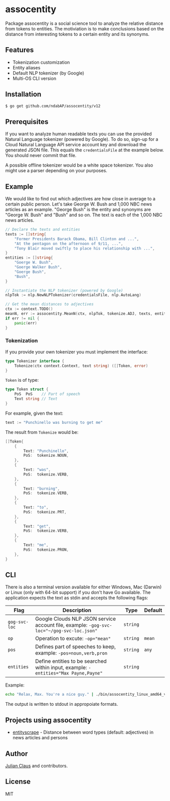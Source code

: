 # assocentity

Package assocentity is a social science tool to analyze the relative distance
from tokens to entities. The motiviation is to make conclusions based on the
distance from interesting tokens to a certain entity and its synonyms.

## Features

- Tokenization customization
- Entity aliases
- Default NLP tokenizer (by Google)
- Multi-OS CLI version

## Installation

```bash
$ go get github.com/ndabAP/assocentity/v12
```

## Prerequisites

If you want to analyze human readable texts you can use the provided Natural
Language tokenizer (powered by Google). To do so, sign-up for a Cloud Natural
Language API service account key and download the generated JSON file. This
equals the `credentialsFile` at the example below. You should never commit that
file.

A possible offline tokenizer would be a white space tokenizer. You also might
use a parser depending on your purposes.

## Example

We would like to find out which adjectives are how close in average to a certain
public person. Let's take George W. Bush and 1,000 NBC news articles as an
example. "George Bush" is the entity and synonyms are "George W. Bush" and
"Bush" and so on. The text is each of the 1,000 NBC news articles.

```go
// Declare the texts and entities
texts := []string{
	"Former Presidents Barack Obama, Bill Clinton and ...",
	"At the pentagon on the afternoon of 9/11, ...",
	"Tony Blair moved swiftly to place his relationship with ...",
}
entities := []string{
	"Goerge W. Bush",
	"Goerge Walker Bush",
	"Goerge Bush",
	"Bush",
}

// Instantiate the NLP tokenizer (powered by Google)
nlpTok := nlp.NewNLPTokenizer(credentialsFile, nlp.AutoLang)

// Get the mean distances to adjectives
ctx := context.TODO()
meanN, err := assocentity.MeanN(ctx, nlpTok, tokenize.ADJ, texts, entities)
if err != nil {
	panic(err)
}
```

### Tokenization

If you provide your own tokenizer you must implement the interface:

```go
type Tokenizer interface {
	Tokenize(ctx context.Context, text string) ([]Token, error)
}
```

`Token` is of type:

```go
type Token struct {
	PoS  PoS    // Part of speech
	Text string // Text
}
```

For example, given the text:

```go
text := "Punchinello was burning to get me"
```

The result from `Tokenize` would be:

```go
[]Token{
	{
		Text: "Punchinello",
		PoS:  tokenize.NOUN,
	},
	{
		Text: "was",
		PoS:  tokenize.VERB,
	},
	{
		Text: "burning",
		PoS:  tokenize.VERB,
	},
	{
		Text: "to",
		PoS:  tokenize.PRT,
	},
	{
		Text: "get",
		PoS:  tokenize.VERB,
	},
	{
		Text: "me",
		PoS:  tokenize.PRON,
	},
}
```

## CLI

There is also a terminal version available for either Windows, Mac (Darwin) or
Linux (only with 64-bit support) if you don't have Go available. The application
expects the text as stdin and accepts the following flags:

| Flag          | Description                                                                               | Type     | Default |
| ------------- | ----------------------------------------------------------------------------------------- | -------- | ------- |
| `gog-svc-loc` | Google Clouds NLP JSON service account file, example: `-gog-svc-loc="~/gog-svc-loc.json"` | `string` |         |
| `op`          | Operation to excute: `-op="mean"`                                                         | `string` | `mean`  |
| `pos`         | Defines part of speeches to keep, example: `-pos=noun,verb,pron`                          | `string` | `any`   |
| `entities`    | Define entities to be searched within input, example: `-entities="Max Payne,Payne"`       | `string` |         |

Example:

```bash
echo "Relax, Max. You're a nice guy." | ./bin/assocentity_linux_amd64_v12.0.1-0-g948274a-dirty -gog-svc-loc=/home/max/.config/assocentity/google-service.json -entities="Max Payne,Payne,Max"
```

The output is written to stdout in appropoiate formats.

## Projects using assocentity

- [entityscrape](https://github.com/ndabAP/entityscrape) - Distance between word
  types (default: adjectives) in news articles and persons

## Author

[Julian Claus](https://www.julian-claus.de) and contributors.

## License

MIT

